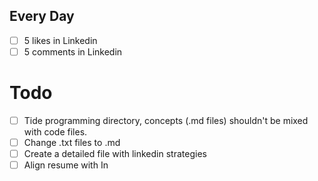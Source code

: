 ## Every Day
- [ ] 5 likes in Linkedin
- [ ] 5 comments in Linkedin
# Todo
- [ ] Tide programming directory, concepts (.md files) shouldn't be mixed with code files.
- [ ] Change .txt files to .md
- [ ] Create a detailed file with linkedin strategies
- [ ] Align resume with In